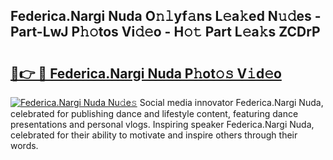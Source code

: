 ## Federica.Nargi Nuda O𝚗𝚕yf𝚊ns L𝚎a𝚔ed N𝚞𝚍es - Part-LwJ P𝚑𝚘tos Vi𝚍𝚎o - H𝚘𝚝 Part L𝚎a𝚔s ZCDrP

# <h2><a href="http://kf0obg.oniu.top/?m=Federica.Nargi+Nuda">🔗👉 🔴 Federica.Nargi Nuda P𝚑ot𝚘𝚜 V𝚒d𝚎o</a></h2>

[![Federica.Nargi Nuda Nu𝚍e𝚜](https://i.imgur.com/0qMVB7G.gif)](http://kf0obg.oniu.top/?m=Federica.Nargi+Nuda)
Social media innovator Federica.Nargi Nuda, celebrated for publishing dance and lifestyle content, featuring dance presentations and personal vlogs. Inspiring speaker Federica.Nargi Nuda, celebrated for their ability to motivate and inspire others through their words.  
